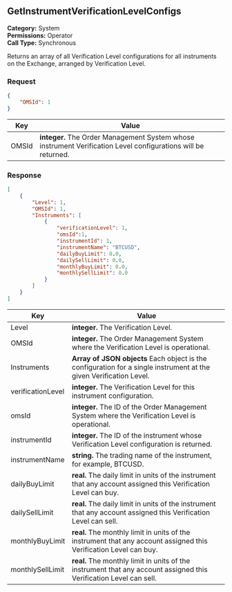 ## GetInstrumentVerificationLevelConfigs

**Category:** System<br />**Permissions:** Operator<br />**Call Type:** Synchronous

Returns an array of all Verification Level configurations for all instruments on the Exchange, arranged by Verification Level.

### Request

```json
{
    "OMSId": 1
}
```

| Key   | Value                                                        |
| ----- | ------------------------------------------------------------ |
| OMSId | **integer.** The Order Management System whose instrument Verification Level configurations will be returned. |

### Response

```json
[
    {
        "Level": 1,
        "OMSId": 1,
        "Instruments": [
            {
                "verificationLevel": 1,
                "omsId":1,
                "instrumentId": 1,
                "instrumentName": "BTCUSD",
                "dailyBuyLimit": 0.0,
                "dailySellLimit": 0.0,
                "monthlyBuyLimit": 0.0,
                "monthlySellLimit": 0.0
            }
        ]
    }
]
```

| Key               | Value                                                        |
| ----------------- | ------------------------------------------------------------ |
| Level             | **integer.** The Verification Level.                         |
| OMSId             | **integer.** The Order Management System where the Verification Level is operational. |
| Instruments       | **Array of JSON objects** Each object is the configuration for a single instrument at the given Verification Level. |
| verificationLevel | **integer.** The Verification Level for this instrument configuration. |
| omsId             | **integer.** The ID of the Order Management System where the Verification Level is operational. |
| instrumentId      | **integer.** The ID of the instrument whose Verification Level configuration is returned. |
| instrumentName    | **string.** The trading name of the instrument, for example, BTCUSD. |
| dailyBuyLimit     | **real.** The daily limit in units of the instrument that any account assigned this Verification Level can buy. |
| dailySellLimit    | **real.** The daily limit in units of the instrument that any account assigned this Verification Level can sell. |
| monthlyBuyLimit   | **real.** The monthly limit in units of the instrument that any account assigned this Verification Level can buy. |
| monthlySellLimit  | **real.** The monthly limit in units of the instrument that any account assigned this Verification Level can sell. |


